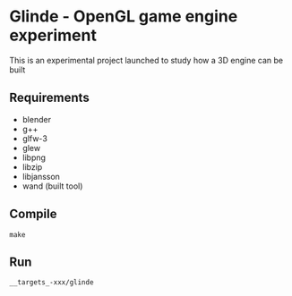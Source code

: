 Glinde - OpenGL game engine experiment
==================================

This is an experimental project launched to study how a 3D engine can be built

## Requirements

 * blender
 * g++
 * glfw-3
 * glew
 * libpng
 * libzip
 * libjansson
 * wand (built tool)

## Compile

    make

## Run

    __targets_-xxx/glinde

